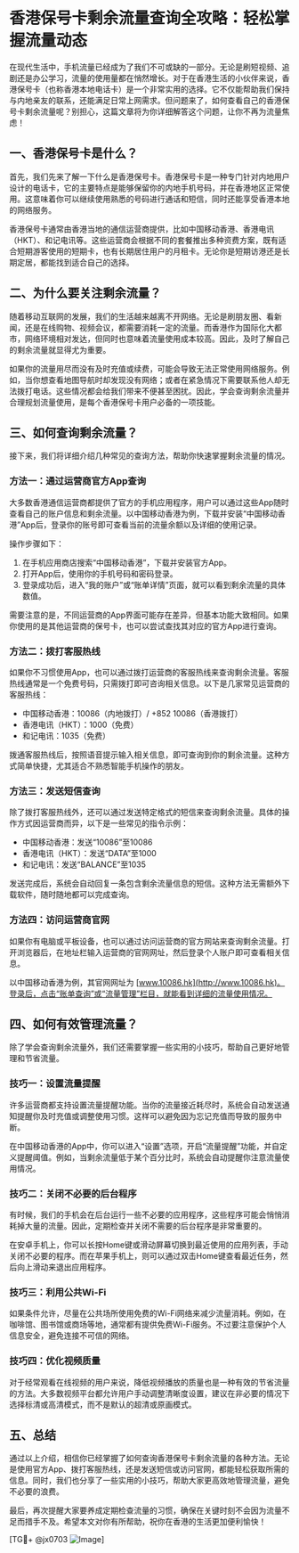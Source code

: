 # 香港保号卡剩余流量查询全攻略：轻松掌握流量动态

在现代生活中，手机流量已经成为了我们不可或缺的一部分。无论是刷短视频、追剧还是办公学习，流量的使用量都在悄然增长。对于在香港生活的小伙伴来说，香港保号卡（也称香港本地电话卡）是一个非常实用的选择。它不仅能帮助我们保持与内地亲友的联系，还能满足日常上网需求。但问题来了，如何查看自己的香港保号卡剩余流量呢？别担心，这篇文章将为你详细解答这个问题，让你不再为流量焦虑！

## 一、香港保号卡是什么？

首先，我们先来了解一下什么是香港保号卡。香港保号卡是一种专门针对内地用户设计的电话卡，它的主要特点是能够保留你的内地手机号码，并在香港地区正常使用。这意味着你可以继续使用熟悉的号码进行通话和短信，同时还能享受香港本地的网络服务。

香港保号卡通常由香港当地的通信运营商提供，比如中国移动香港、香港电讯（HKT）、和记电讯等。这些运营商会根据不同的套餐推出多种资费方案，既有适合短期游客使用的短期卡，也有长期居住用户的月租卡。无论你是短期访港还是长期定居，都能找到适合自己的选择。

## 二、为什么要关注剩余流量？

随着移动互联网的发展，我们的生活越来越离不开网络。无论是刷朋友圈、看新闻，还是在线购物、视频会议，都需要消耗一定的流量。而香港作为国际化大都市，网络环境相对发达，但同时也意味着流量使用成本较高。因此，及时了解自己的剩余流量就显得尤为重要。

如果你的流量用尽而没有及时充值或续费，可能会导致无法正常使用网络服务。例如，当你想查看地图导航时却发现没有网络；或者在紧急情况下需要联系他人却无法拨打电话。这些情况都会给我们带来不便甚至困扰。因此，学会查询剩余流量并合理规划流量使用，是每个香港保号卡用户必备的一项技能。

## 三、如何查询剩余流量？

接下来，我们将详细介绍几种常见的查询方法，帮助你快速掌握剩余流量的情况。

### 方法一：通过运营商官方App查询

大多数香港通信运营商都提供了官方的手机应用程序，用户可以通过这些App随时查看自己的账户信息和剩余流量。以中国移动香港为例，下载并安装“中国移动香港”App后，登录你的账号即可查看当前的流量余额以及详细的使用记录。

操作步骤如下：
1. 在手机应用商店搜索“中国移动香港”，下载并安装官方App。
2. 打开App后，使用你的手机号码和密码登录。
3. 登录成功后，进入“我的账户”或“账单详情”页面，就可以看到剩余流量的具体数值。

需要注意的是，不同运营商的App界面可能存在差异，但基本功能大致相同。如果你使用的是其他运营商的保号卡，也可以尝试查找其对应的官方App进行查询。

### 方法二：拨打客服热线

如果你不习惯使用App，也可以通过拨打运营商的客服热线来查询剩余流量。客服热线通常是一个免费号码，只需拨打即可咨询相关信息。以下是几家常见运营商的客服热线：

- 中国移动香港：10086（内地拨打）/ +852 10086（香港拨打）
- 香港电讯（HKT）：1000（免费）
- 和记电讯：1035（免费）

拨通客服热线后，按照语音提示输入相关信息，即可查询到你的剩余流量。这种方式简单快捷，尤其适合不熟悉智能手机操作的朋友。

### 方法三：发送短信查询

除了拨打客服热线外，还可以通过发送特定格式的短信来查询剩余流量。具体的操作方式因运营商而异，以下是一些常见的指令示例：

- 中国移动香港：发送“10086”至10086
- 香港电讯（HKT）：发送“DATA”至1000
- 和记电讯：发送“BALANCE”至1035

发送完成后，系统会自动回复一条包含剩余流量信息的短信。这种方法无需额外下载软件，随时随地都可以完成查询。

### 方法四：访问运营商官网

如果你有电脑或平板设备，也可以通过访问运营商的官方网站来查询剩余流量。打开浏览器后，在地址栏输入运营商的官网网址，然后登录个人账户即可查看相关信息。

以中国移动香港为例，其官网网址为 [www.10086.hk](http://www.10086.hk)。登录后，点击“账单查询”或“流量管理”栏目，就能看到详细的流量使用情况。

## 四、如何有效管理流量？

除了学会查询剩余流量外，我们还需要掌握一些实用的小技巧，帮助自己更好地管理和节省流量。

### 技巧一：设置流量提醒

许多运营商都支持设置流量提醒功能。当你的流量接近耗尽时，系统会自动发送通知提醒你及时充值或调整使用习惯。这样可以避免因为忘记充值而导致的服务中断。

在中国移动香港的App中，你可以进入“设置”选项，开启“流量提醒”功能，并自定义提醒阈值。例如，当剩余流量低于某个百分比时，系统会自动提醒你注意流量使用情况。

### 技巧二：关闭不必要的后台程序

有时候，我们的手机会在后台运行一些不必要的应用程序，这些程序可能会悄悄消耗掉大量的流量。因此，定期检查并关闭不需要的后台程序是非常重要的。

在安卓手机上，你可以长按Home键或滑动屏幕切换到最近使用的应用列表，手动关闭不必要的程序。而在苹果手机上，则可以通过双击Home键查看最近任务，然后向上滑动来退出应用程序。

### 技巧三：利用公共Wi-Fi

如果条件允许，尽量在公共场所使用免费的Wi-Fi网络来减少流量消耗。例如，在咖啡馆、图书馆或商场等地，通常都有提供免费Wi-Fi服务。不过要注意保护个人信息安全，避免连接不可信的网络。

### 技巧四：优化视频质量

对于经常观看在线视频的用户来说，降低视频播放的质量也是一种有效的节省流量的方法。大多数视频平台都允许用户手动调整清晰度设置，建议在非必要的情况下选择标清或高清模式，而不是默认的超清或原画模式。

## 五、总结

通过以上介绍，相信你已经掌握了如何查询香港保号卡剩余流量的各种方法。无论是使用官方App、拨打客服热线，还是发送短信或访问官网，都能轻松获取所需的信息。同时，我们也分享了一些实用的小技巧，帮助大家更高效地管理流量，避免不必要的浪费。

最后，再次提醒大家要养成定期检查流量的习惯，确保在关键时刻不会因为流量不足而措手不及。希望本文对你有所帮助，祝你在香港的生活更加便利愉快！

[TG💪+ @jx0703 ![Image](https://github.com/user-attachments/assets/dbca1d08-cadb-493c-b0ec-ad6f7a83f270)]